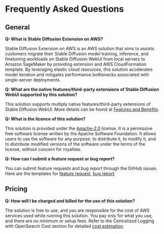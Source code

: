 # Frequently Asked Questions

## General

**Q: What is Stable Diffusion Extension on AWS?**

Stable Diffusion Extension on AWS is an AWS solution that aims to assists customers migrate their Stable Diffusion model training, inference, and finetuning workloads on Stable Diffusion WebUI from local servers to Amazon SageMaker by providing extension and AWS CloudFormation template. By leveraging elastic cloud resources, this solution accelerates model iteration and mitigates performance bottlenecks associated with single-server deployments. 


**Q: What are the native features/third-party extensions of Stable Diffusion WebUI supported by this solution?**

This solution supports multiply native features/third-party extensions of Stable Diffusion WebUI. More details can be found at [Features and Benefits](./solution-overview/features-and-benefits.md).

**Q: What is the licence of this solution?**

This solution is provided under the [Apache-2.0](https://www.apache.org/licenses/LICENSE-2.0) license. It is a permissive free software license written by the Apache Software Foundation. It allows users to use the software for any purpose, to distribute it, to modify it, and to distribute modified versions of the software under the terms of the license, without concern for royalties.


**Q: How can I submit a feature request or bug report?**

You can submit feature requests and bug report through the GitHub issues. Here are the templates for [feature request](https://github.com/awslabs/stable-diffusion-aws-extension/issues/new?assignees=&labels=feature-request%2Cneeds-triage&projects=&template=feature_request.yml&title=%28module+name%29%3A+%28short+issue+description%29), [bug report](https://github.com/awslabs/stable-diffusion-aws-extension/issues/new?assignees=&labels=bug%2Cneeds-triage&projects=&template=bug_report.yml&title=%28module+name%29%3A+%28short+issue+description%29).






## Pricing

**Q: How will I be charged and billed for the use of this solution?**

The solution is free to use, and you are responsible for the cost of AWS services used while running this solution. You pay only for what you use, and there are no minimum or setup fees. Refer to the Centralized Logging with OpenSearch Cost section for detailed [cost estimation](./cost.md).

